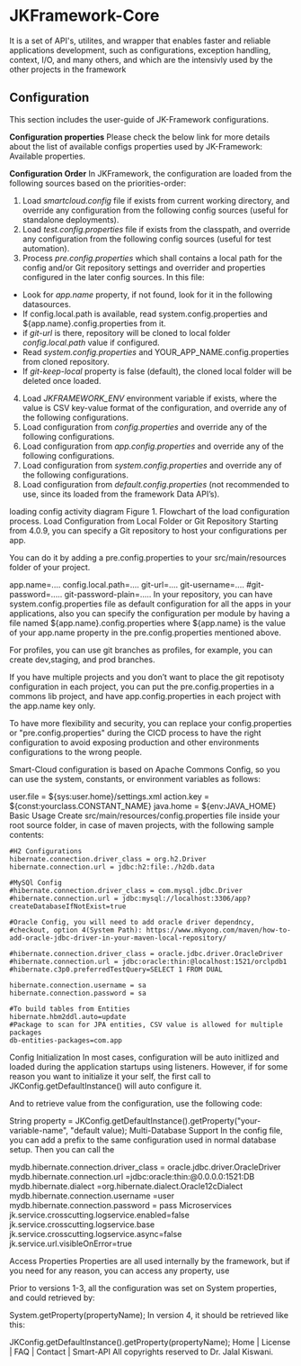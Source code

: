 
# JKFramework-Core

It is a set of API's, utilites, and wrapper that enables faster and reliable applications development, such as configurations, exception handling, context, I/O, and many others, and which are the intensivly used by the other projects in the framework

## Configuration
This section includes the user-guide of JK-Framework configurations.

**Configuration properties**
Please check the below link for more details about the list of available configs properties used by JK-Framework:
Available properties.

**Configuration Order**
In JKFramework, the configuration are loaded from the following sources based on the priorities-order:
1. Load _smartcloud.config_ file if exists from current working directory, and override any configuration from the following config sources (useful for standalone deployments).
2. Load _test.config.properties_ file if exists from the classpath, and override any configuration from the following config sources (useful for test automation).
3. Process _pre.config.properties_ which shall contains a local path for the config and/or Git repository settings and overrider and properties configured in the later config sources. In this file:
  - Look for _app.name_ property, if not found, look for it in the following datasources.
  - If config.local.path is available, read system.config.properties and ${app.name}.config.properties from it.
  - if _git-url_ is there, repository will be cloned to local folder  _config.local.path_ value if configured.
  - Read _system.config.properties_ and YOUR_APP_NAME.config.properties from cloned repository.
  - If _git-keep-local_ property is false (default), the cloned local folder will be deleted once loaded.
4. Load _JKFRAMEWORK_ENV_ environment variable if exists, where the value is CSV key-value format of the configuration, and override any of the following configurations.
5. Load configuration from _config.properties_ and override any of the following configurations.
6. Load configuration from _app.config.properties_ and override any of the following configurations.
7. Load configuration from _system.config.properties_ and override any of the following configurations.
8. Load configuration from _default.config.properties_ (not recommended to use, since its loaded from the framework Data API’s).

loading config activity diagram
Figure 1. Flowchart of the load configuration process.
Load Configuration from Local Folder or Git Repository
Starting from 4.0.9, you can specify a Git repository to host your configurations per app.

You can do it by adding a pre.config.properties to your src/main/resources folder of your project.

app.name=....
config.local.path=....
git-url=....
git-username=....
#git-password=.....
git-password-plain=.....
In your repository, you can have system.config.properties file as default configuration for all the apps in your applications, also you can specify the configuration per module by having a file named ${app.name}.config.properties where ${app.name} is the value of your app.name property in the pre.config.properties mentioned above.

For profiles, you can use git branches as profiles, for example, you can create dev,staging, and prod branches.

If you have multiple projects and you don’t want to place the git repotisoty configuration in each project, you can put the pre.config.properties in a commons lib project, and have app.config.properties in each project with the app.name key only.

To have more flexibility and security, you can replace your config.properties or "pre.config.properties" during the CICD process to have the right configuration to avoid exposing production and other environments configurations to the wrong people.

Smart-Cloud configuration is based on Apache Commons Config, so you can use the system, constants, or environment variables as follows:

user.file = ${sys:user.home}/settings.xml
action.key = ${const:yourclass.CONSTANT_NAME}
java.home = ${env:JAVA_HOME}
Basic Usage
Create src/main/resources/config.properties file inside your root source folder, in case of maven projects, with the following sample contents:

````properties
#H2 Configurations
hibernate.connection.driver_class = org.h2.Driver
hibernate.connection.url = jdbc:h2:file:./h2db.data

#MySQl Config
#hibernate.connection.driver_class = com.mysql.jdbc.Driver
#hibernate.connection.url = jdbc:mysql://localhost:3306/app?createDatabaseIfNotExist=true

#Oracle Config, you will need to add oracle driver dependncy,
#checkout, option 4(System Path): https://www.mkyong.com/maven/how-to-add-oracle-jdbc-driver-in-your-maven-local-repository/

#hibernate.connection.driver_class = oracle.jdbc.driver.OracleDriver
#hibernate.connection.url = jdbc:oracle:thin:@localhost:1521/orclpdb1
#hibernate.c3p0.preferredTestQuery=SELECT 1 FROM DUAL

hibernate.connection.username = sa
hibernate.connection.password = sa

#To build tables from Entities
hibernate.hbm2ddl.auto=update
#Package to scan for JPA entities, CSV value is allowed for multiple packages
db-entities-packages=com.app
````
Config Initialization
In most cases, configuration will be auto initlized and loaded during the application startups using listeners. However, if for some reason you want to initialize it your self, the first call to JKConfig.getDefaultInstance() will auto configure it.

And to retrieve value from the configuration, use the following code:

String property = JKConfig.getDefaultInstance().getProperty("your-variable-name", "default value);
Multi-Database Support
In the config file, you can add a prefix to the same configuration used in normal database setup. Then you can call the

mydb.hibernate.connection.driver_class = oracle.jdbc.driver.OracleDriver
mydb.hibernate.connection.url =jdbc:oracle:thin:@0.0.0.0:1521:DB
mydb.hibernate.dialect =org.hibernate.dialect.Oracle12cDialect
mydb.hibernate.connection.username =user
mydb.hibernate.connection.password = pass
Microservices
jk.service.crosscutting.logservice.enabled=false jk.service.crosscutting.logservice.base jk.service.crosscutting.logservice.async=false jk.service.url.visibleOnError=true

Access Properties
Properties are all used internally by the framework, but if you need for any reason, you can access any property, use

Prior to versions 1-3, all the configuration was set on System properties, and could retrieved by:

System.getProperty(propertyName);
In version 4, it should be retrieved like this:

JKConfig.getDefaultInstance().getProperty(propertyName);
Home | License | FAQ | Contact | Smart-API
All copyrights reserved to Dr. Jalal Kiswani.
